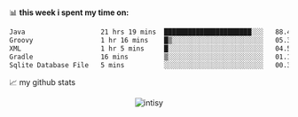 📊 **this week i spent my time on:**
<!--START_SECTION:waka-->

```txt
Java                   21 hrs 19 mins  ██████████████████████░░░   88.42 %
Groovy                 1 hr 16 mins    █▒░░░░░░░░░░░░░░░░░░░░░░░   05.30 %
XML                    1 hr 5 mins     █░░░░░░░░░░░░░░░░░░░░░░░░   04.55 %
Gradle                 16 mins         ▒░░░░░░░░░░░░░░░░░░░░░░░░   01.12 %
Sqlite Database File   5 mins          ░░░░░░░░░░░░░░░░░░░░░░░░░   00.37 %
```

<!--END_SECTION:waka-->


📈 my github stats

<p align="center"> <img src="https://github-readme-stats.vercel.app/api?username=intisy&show_icons=true&theme=gotham" alt="intisy" />





